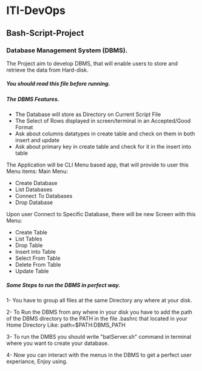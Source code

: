 # ITI-DevOps
## Bash-Script-Project
### Database Management System (DBMS).

The Project aim to develop DBMS, that will enable users to store and retrieve the data from Hard-disk.

##### You should read this file before running.

##### The DBMS Features.

- The Database will store as Directory on Current Script File
- The Select of Rows displayed in screen/terminal in  an Accepted/Good Format
- Ask about columns datatypes in create table and check on them in both insert and update
- Ask about primary key in create table and check for it in the insert into table

The Application will be CLI Menu based app, that will provide to user this Menu items:
Main Menu:
- Create Database
- List Databases
- Connect To Databases
- Drop Database

Upon user Connect to Specific Database, there will be new Screen with this Menu:
- Create Table 
- List Tables
- Drop Table
- Insert into Table
- Select From Table
- Delete From Table
- Update Table

##### Some Steps to run the DBMS in perfect way.

1- You have to group all files at the same Directory any where at your disk.

2- To Run the DBMS from any where in your disk you have to add the path of the DBMS directory 
to the PATH in the file .bashrc that located in your Home Directory Like: path=$PATH:DBMS_PATH

3- To run the DMBS you should write "batServer.sh" command in terminal where you want to create your database.

4- Now you can interact with the menus in the DBMS to get a perfect user experiance, Enjoy using.
